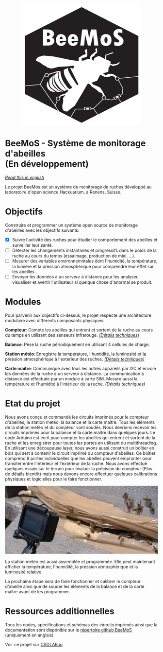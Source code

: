 <p align="center">
  <img width="400" height="400" src="common/images/logoBeeMoS.svg">
</p>

# BeeMoS - Système de monitorage d'abeilles<br/> (En développement)

*[Read this in english](README.md)*

Le projet BeeMos est un système de monitorage de ruches développé au laboratoire d'open science Hackuarium, à Renens, Suisse.

# Objectifs 
Construire et programmer un système open source de monitorage d'abeilles avec les objectifs suivants:

- [x] Suivre l'activité des ruches pour étudier le comportement des abeilles et surveiller leur santé.
- [ ] Détecter les changements instantanés et progressifs dans le poids de la ruche au cours du temps (essaimage, production de miel, ...).
- [ ] Mesurer des variables environnemntales dont l'humidité, la température, la lumière et la pression atmosphérique pour comprendre leur effet sur les abeilles.
- [ ] Envoyer les données à un serveur à distance pour les analyser, visualiser et avertir l'utilisateur si quelque chose d'anormal se produit.

# Modules
Pour parvenir aux objectifs ci-dessus, le projet respecte une architecture modulaire avec différents composants physiques:

**Compteur**: Compte les abeilles qui entrent et sortent de la ruche au cours du temps en utilisant des senseurs infrarouge. [_(Détails techniques_)](counter-i2c/README.md)

**Balance**: Pèse la ruche périodiquement en utilisant 4 cellules de charge.

**Station météo**: Enregistre la température, l'humidité, la luminosité et la pression atmosphérique à l'extérieur des ruches. [_(Détails techniques)_](weather-i2c/README.md)

**Carte maître**: Communique avec tous les autres appareils par I2C et envoie les données de la ruche à un serveur à distance. La communication à distance est effectuée par un module à carte SIM. Mesure aussi la température et l'humidité à l'intérieur de la ruche. [_(Détails techniques)_](master-simple/README.md)


# Etat du projet
Nous avons conçu et commandé les circuits imprimés pour le compteur d'abeilles, la station météo, la balance et la carte maître. Tous les éléments de la station météo et du compteur sont soudés. Nous devrions recevoir les circuits imprimés pour la balance et la carte maître dans quelques jours. Le code Arduino est écrit pour compter les abeilles qui entrent et sortent de la ruche et les enregistrer pour toutes les portes en utilisant du multithreading. En utilisant une découpeuse laser, nous avons aussi construit un boîtier en bois qui sert à contenir le circuit imprimé du compteur d'abeilles. Ce boîtier comprend 8 portes individuelles que les abeilles peuvent emprunter pour transiter entre l'intérieur et l'extérieur de la ruche. Nous avons effectué quelques essais sur le terrain pour évaluer la précision du compteur (Plus de détails bientôt) mais nous devons encore effectuer quelques calibrations physiques et logicielles pour le faire fonctionner.

<p align="center">
  <img width="800" src="common/images/CounterFieldTest.jpg">
</p>


La station météo est aussi assemblée et programmée. Elle peut maintenant afficher la température, l'humidité, la pression atmosphérique et la luminosité relative. 

La prochaine étape sera de faire fonctionner et calibrer le compteur d'abeille ainsi que de souder les éléments de la balance et de la carte maître avant de les programmer.

# Ressources additionnelles 

Tous les codes, spécifications et schémas des circuits imprimés ainsi que la documentation sont disponible sur le [répertoire github BeeMoS](https://github.com/Hackuarium/beemos) (uniquement en anglais)

Voir ce projet sur [CADLAB.io](https://cadlab.io/project/1029)

